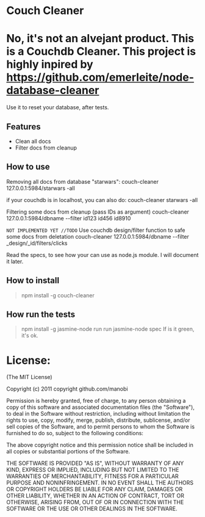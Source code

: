 # Couch Cleaner
No, it's not an alvejant product. This is a Couchdb Cleaner.
This project is highly inpired by https://github.com/emerleite/node-database-cleaner
====================================================================================
Use it to reset your database, after tests.
## Features
* Clean all docs
* Filter docs from cleanup

## How to use
Removing all docs from database "starwars":
couch-cleaner 127.0.0.1:5984/starwars -all

if your couchdb is in localhost, you can also do:
couch-cleaner starwars -all

Filtering some docs from cleanup (pass IDs as argument) 
couch-cleaner 127.0.0.1:5984/dbname --filter id123 id456 id8910

`NOT IMPLEMENTED YET //TODO` 
Use couchdb design/filter function to safe some docs from deletation
couch-cleaner 127.0.0.1:5984/dbname --filter _design/_id/filters/clicks

Read the specs, to see how your can use as node.js module. I will document it later.

## How to install 
> npm install -g couch-cleaner


## How run the tests
> npm install -g jasmine-node
> run run
> jasmine-node spec
> If is it green, it's ok.


# License:
(The MIT License)

Copyright (c) 2011 copyright github.com/manobi

Permission is hereby granted, free of charge, to any person obtaining a copy of this software and associated documentation files (the "Software"), to deal in the Software without restriction, including without limitation the rights to use, copy, modify, merge, publish, distribute, sublicense, and/or sell copies of the Software, and to permit persons to whom the Software is furnished to do so, subject to the following conditions:

The above copyright notice and this permission notice shall be included in all copies or substantial portions of the Software.

THE SOFTWARE IS PROVIDED "AS IS", WITHOUT WARRANTY OF ANY KIND, EXPRESS OR IMPLIED, INCLUDING BUT NOT LIMITED TO THE WARRANTIES OF MERCHANTABILITY, FITNESS FOR A PARTICULAR PURPOSE AND NONINFRINGEMENT. IN NO EVENT SHALL THE AUTHORS OR COPYRIGHT HOLDERS BE LIABLE FOR ANY CLAIM, DAMAGES OR OTHER LIABILITY, WHETHER IN AN ACTION OF CONTRACT, TORT OR OTHERWISE, ARISING FROM, OUT OF OR IN CONNECTION WITH THE SOFTWARE OR THE USE OR OTHER DEALINGS IN THE SOFTWARE.